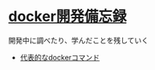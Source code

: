 # [docker開発備忘録](../)

開発中に調べたり、学んだことを残していく

- [代表的なdockerコマンド](https://nepenthes-1123.github.io/til/git/memorandum/docker_typical_command)
